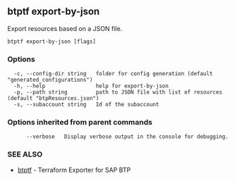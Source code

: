 ## btptf export-by-json

Export resources based on a JSON file.

```
btptf export-by-json [flags]
```

### Options

```
  -c, --config-dir string   folder for config generation (default "generated_configurations")
  -h, --help                help for export-by-json
  -p, --path string         path to JSON file with list of resources (default "btpResources.json")
  -s, --subaccount string   Id of the subaccount
```

### Options inherited from parent commands

```
      --verbose   Display verbose output in the console for debugging.
```

### SEE ALSO

* [btptf](btptf.md)	 - Terraform Exporter for SAP BTP

